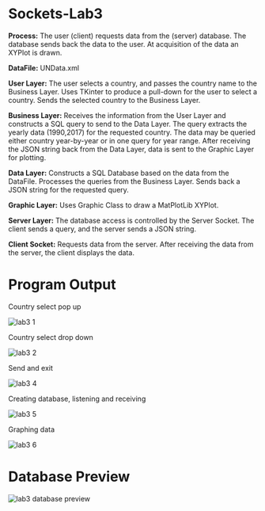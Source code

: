 # Sockets-Lab3

**Process:** 
The user (client) requests data from the (server) database.  The database sends back the data to the user.  At acquisition of the data an XYPlot is drawn.

**DataFile:**
UNData.xml

**User Layer:**
The user selects a country, and passes the country name to the Business Layer.  Uses TKinter to produce a pull-down for the user to select a country. Sends the selected country to the Business Layer.

**Business Layer:**
Receives the information from the User Layer and constructs a SQL query to send to the Data Layer.  The query extracts the yearly data (1990,2017) for the requested country.  The data may be queried either country year-by-year or in one query for year range.  After receiving the JSON string back from the Data Layer, data is sent to the Graphic Layer for plotting.

**Data Layer:**
Constructs a SQL Database based on the data from the DataFile.  Processes the queries from the Business Layer.   Sends back a JSON string for the requested query.  

**Graphic Layer:**
Uses Graphic Class to draw a MatPlotLib XYPlot.

**Server Layer:**
The database access is controlled by the Server Socket.  The client sends a query, and the server sends a JSON string.

**Client Socket:**
Requests data from the server.  After receiving the data from the server, the client displays the data.

# Program Output

Country select pop up

![lab3 1](https://user-images.githubusercontent.com/121079918/210211828-4effba79-6221-438b-a322-7fa51897918b.png)

Country select drop down


![lab3 2](https://user-images.githubusercontent.com/121079918/210211835-f53fbb6b-befe-4a4a-b353-a26370b8c94f.png)


Send and exit


![lab3 4](https://user-images.githubusercontent.com/121079918/210211832-74a2855f-4e2c-4511-848f-954c221e8a28.png)

Creating database, listening and receiving

![lab3 5](https://user-images.githubusercontent.com/121079918/210211830-66caf12c-ab19-47aa-86ee-96e7f567a373.png)

Graphing data 

![lab3 6](https://user-images.githubusercontent.com/121079918/210211831-7ceb923e-94bf-40c2-be7a-1faab9280c4b.png)

# Database Preview

![lab3 database preview](https://user-images.githubusercontent.com/121079918/210212894-723e5820-fa3e-494f-888e-f1f3b0338ae6.png)

